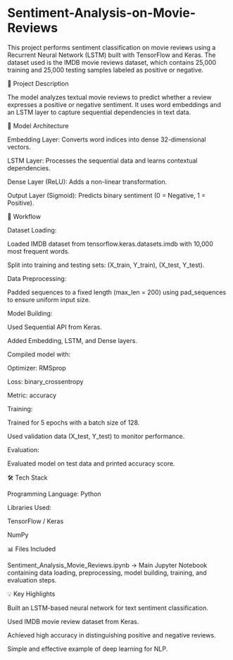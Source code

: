 # Sentiment-Analysis-on-Movie-Reviews

This project performs sentiment classification on movie reviews using a Recurrent Neural Network (LSTM) built with TensorFlow and Keras.
The dataset used is the IMDB movie reviews dataset, which contains 25,000 training and 25,000 testing samples labeled as positive or negative.

📌 Project Description

The model analyzes textual movie reviews to predict whether a review expresses a positive or negative sentiment.
It uses word embeddings and an LSTM layer to capture sequential dependencies in text data.

🧠 Model Architecture

Embedding Layer: Converts word indices into dense 32-dimensional vectors.

LSTM Layer: Processes the sequential data and learns contextual dependencies.

Dense Layer (ReLU): Adds a non-linear transformation.

Output Layer (Sigmoid): Predicts binary sentiment (0 = Negative, 1 = Positive).

🧩 Workflow

Dataset Loading:

Loaded IMDB dataset from tensorflow.keras.datasets.imdb with 10,000 most frequent words.

Split into training and testing sets: (X_train, Y_train), (X_test, Y_test).

Data Preprocessing:

Padded sequences to a fixed length (max_len = 200) using pad_sequences to ensure uniform input size.

Model Building:

Used Sequential API from Keras.

Added Embedding, LSTM, and Dense layers.

Compiled model with:

Optimizer: RMSprop

Loss: binary_crossentropy

Metric: accuracy

Training:

Trained for 5 epochs with a batch size of 128.

Used validation data (X_test, Y_test) to monitor performance.

Evaluation:

Evaluated model on test data and printed accuracy score.

🛠️ Tech Stack

Programming Language: Python

Libraries Used:

TensorFlow / Keras

NumPy

📊 Files Included

Sentiment_Analysis_Movie_Reviews.ipynb → Main Jupyter Notebook containing data loading, preprocessing, model building, training, and evaluation steps.

💡 Key Highlights

Built an LSTM-based neural network for text sentiment classification.

Used IMDB movie review dataset from Keras.

Achieved high accuracy in distinguishing positive and negative reviews.

Simple and effective example of deep learning for NLP.
